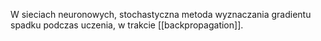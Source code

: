 W sieciach neuronowych, stochastyczna metoda wyznaczania gradientu spadku podczas uczenia, w trakcie [[backpropagation]]. 

